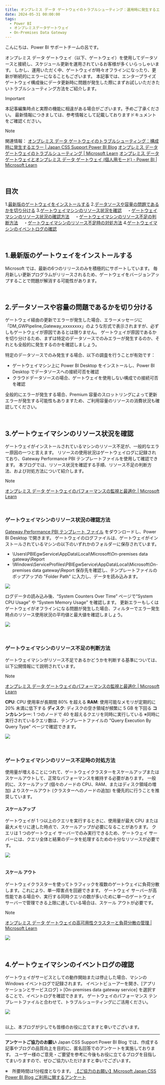 ```yaml
---
title: オンプレミス データ ゲートウェイのトラブルシューティング：運用時に発生するエラー 
date: 2024-05-31 00:00:00 
tags:
  - Power BI
  - オンプレミスデータゲートウェイ
  - On-Premises Data Gateway
---
```

こんにちは、Power BI サポートチームの呂です。

オンプレミス データ ゲートウェイ（以下、ゲートウェイ）を使用してデータソースと接続し、スケジュール更新を運用されているお客様が多くいらっしゃいます。
しかし、運用いただく中、ゲートウェイが時々オフラインになったり、更新が断続的にエラーになることもございます。
本記事では、エンタープライズ ゲートウェイ構成後にデータ更新時に問題が発生した際にまずお試しいただきたいトラブルシューティング方法をご紹介します。

<!-- more -->
> [!IMPORTANT]  
> 本記事編集時点と実際の機能に相違がある場合がございます。予めご了承ください。
> 最新情報につきましては、参考情報として記載しておりますドキュメントをご確認ください。

> [!NOTE]
> 関連情報：
>[オンプレミス データ ゲートウェイのトラブルシューティング：構成時に発生するエラー | Japan CSS Support Power BI Blog](https://jpbap-sqlbi.github.io/blog/powerbi/gateway_troubleshooting/)
>[オンプレミス データ ゲートウェイのトラブルシューティング | Microsoft Learn](https://learn.microsoft.com/ja-jp/data-integration/gateway/service-gateway-tshoot)
>[オンプレミス データ ゲートウェイとオンプレミス データ ゲートウェイ (個人用モード) - Power BI | Microsoft Learn](https://learn.microsoft.com/ja-jp/power-bi/connect-data/service-gateway-personal-mode#on-premises-data-gateway-vs-on-premises-data-gateway-personal-mode)

</br>


## 目次
1.[最新版のゲートウェイをインストールする](#1-最新版のゲートウェイをインストールする)
2.[データソースや容量の問題であるかを切り分ける](#2-データソースや容量の問題であるかを切り分ける)
3.[ゲートウェイマシンのリソース状況を確認](#3-ゲートウェイマシンのリソース状況を確認)
&emsp;・[ゲートウェイマシンのリソース状況の確認方法](#ゲートウェイマシンのリソース状況の確認方法)
&emsp;・[ゲートウェイマシンのリソース不足の判断方法](#ゲートウェイマシンのリソース不足の判断方法)
&emsp;・[ゲートウェイマシンのリソース不足時の対処方法](#ゲートウェイマシンのリソース不足時の対処方法)
4.[ゲートウェイマシンのイベントログの確認](#4-ゲートウェイマシンのイベントログの確認)

</br>

## 1.最新版のゲートウェイをインストールする


Microsoft では、最新の6つのリリースのみを積極的にサポートしています。
毎月新しい更新プログラムがリリースされるため、ゲートウェイをバージョンアップすることで問題が解消する可能性があります。

</br>

## 2.データソースや容量の問題であるかを切り分ける


ゲートウェイ経由の更新でエラーが発生した場合、エラーメッセージに「DM_GWPipeline_Gateway_xxxxxxxx」のような形式で表示されますが、必ずしもゲートウェイが原因であるとは限りません。
ゲートウェイが原因であるかを切り分けるため、まずは特定のデータソースでのみエラーが発生するのか、それとも全般的に発生するのかを確認しましょう。

特定のデータソースでのみ発生する場合、以下の調査を行うことが有効です：
-	ゲートウェイマシン上に Power BI Desktop をインストールし、Power BI Desktop でデータソースへの接続可否を確認
-	クラウドデータソースの場合、ゲートウェイを使用しない構成での接続可否を確認

全般的にエラーが発生する場合、Premium 容量のスロットリングによって更新エラーが発生する可能性もありますため、ご利用容量のリソースの消費状況も確認してください。

</br>

## 3.ゲートウェイマシンのリソース状況を確認

ゲートウェイがインストールされているマシンのリソース不足が、一般的なエラー原因の一つと言えます。
リソースの使用状況はゲートウェイログに記録されており、Gateway Performance PBI テンプレートファイルを使用して確認できます。
本ブログでは、リソース状況を確認する手順、リソース不足の判断方法、および対処方法について紹介します。

> [!NOTE]
>[オンプレミス データ ゲートウェイのパフォーマンスの監視と最適化 | Microsoft Learn](https://learn.microsoft.com/ja-jp/data-integration/gateway/service-gateway-performance)

</br>

### ゲートウェイマシンのリソース状況の確認方法
[Gateway Performance PBI テンプレート ファイル](https://download.microsoft.com/download/D/A/1/DA1FDDB8-6DA8-4F50-B4D0-18019591E182/OnPremisesDataGatewayLogs.pbit) をダウンロードし、Power BI Desktop で開きます。
ゲートウェイのログファイルは、ゲートウェイがインストールされているマシンの以下のいずれかのフォルダーに保存されています。
-	\Users\PBIEgwService\AppData\Local\Microsoft\On-premises data gateway\Report
-	\Windows\ServiceProfiles\PBIEgwService\AppData\Local\Microsoft\On-premises data gateway\Report
保存先を確認し、テンプレートファイルのポップアップの "Folder Path" に入力し、データを読み込みます。

<div align="left">
<img src="1.png">
</div>

ログデータの読み込み後、“System Counters Over Time” ページで“System CPU Usage” や “System Memory Usage” を確認します。
更新エラーもしくはゲートウェイがオフラインになる問題が発生した場合、フィルターでエラー発生時点のリソース使用状況の平均値と最大値を確認しましょう。

<div align="left">
<img src="2.png">
</div>

</br>
</br>

### ゲートウェイマシンのリソース不足の判断方法
ゲートウェイマシンがリソース不足であるかどうかを判断する基準については、以下公開情報にて説明されています。
> [!NOTE]
>[オンプレミス データ ゲートウェイのパフォーマンスの監視と最適化 | Microsoft Learn](https://learn.microsoft.com/ja-jp/data-integration/gateway/service-gateway-performance)

**CPU**: CPU 使用率が長期間 80% を超える
**RAM**: 使用可能なメモリが定期的に 20% 未満に低下する
**ディスク**: ディスクの空き領域が頻繁に 5 GB を下回る
**コンカレンシー**: 1 つのノードで 40 を超えるクエリを同時に実行している
※同時に実行されているクエリ数は、テンプレートファイルの ”Query Execution By Query Type” ページで確認できます。
<div align="left">
<img src="3.png">
</div>

</br>
</br>

### ゲートウェイマシンのリソース不足時の対処方法
使用量が増えることにつれて、ゲートウェイクラスターをスケールアップまたはスケールアウトして、正常なパフォーマンスを維持する必要があります。
一般的に、スケールアップ (個々のノードの CPU、RAM、またはディスク領域の増加) よりスケールアウト (クラスターへのノードの追加) を優先的に行うことを推奨しています。

#### スケールアップ
ゲートウェイが 1 つ以上のクエリを実行するときに、使用量が最大 CPU または最大メモリに達した時点で、スケールアップが必要になることがあります。
クエリは 1 つのゲートウェイ サーバーでのみ実行できるため、ゲートウェイ サーバーには、クエリ全体と結果のデータを処理するための十分なリソースが必要です。
<div align="left">
<img src="4.png">
</div>

</br>

#### スケール アウト
ゲートウェイクラスターを使ってトラフィックを複数のゲートウェイに負荷分散します。これにより、単一障害点を回避できます。
ゲートウェイ サーバーが高性能である場合や、実行する同時クエリの数が多いために単一のゲートウェイ サーバーで管理できる上限に達している場合は、スケール アウトが必要です。

> [!NOTE]
>[オンプレミス データ ゲートウェイの高可用性クラスターと負荷分散の管理 | Microsoft Learn](https://learn.microsoft.com/ja-jp/data-integration/gateway/service-gateway-high-availability-clusters#)

<div align="left">
<img src="5.png">
</div>

</br>
</br>

## 4.ゲートウェイマシンのイベントログの確認

ゲートウェイがサービスとしての動作開始または停止した場合、マシンの Windows イベントログで記録されます。
イベントビューアーを開き、[アプリケーションとサービスログ] > [On-premises data gateway service] を選択することで、イベントログを確認できます。
ゲートウェイのパフォーマンス テンプレートファイルと合わせて、トラブルシューティングにご活用ください。

<div align="left">
<img src="6.png">
</div>

</br>

以上、本ブログが少しでも皆様のお役に立てますと幸いでございます。

---

**アンケートご協力のお願い**
Japan CSS Support Power BI Blog では、作成する記事やブログの品質向上を目的に、匿名回答でのアンケートを実施しております。
ユーザー様のご意見・ご要望を参考に今後もお役に立てるブログを目指してまいりますので、ぜひご協力いただけますと幸いでございます。 

※　所要時間は1分程度となります。
[【ご協力のお願い】Microsoft Japan CSS Power BI Blog ご利用に関するアンケート](https://jpbap-sqlbi.github.io/blog/powerbi/pbi_blogsurvey2022/)